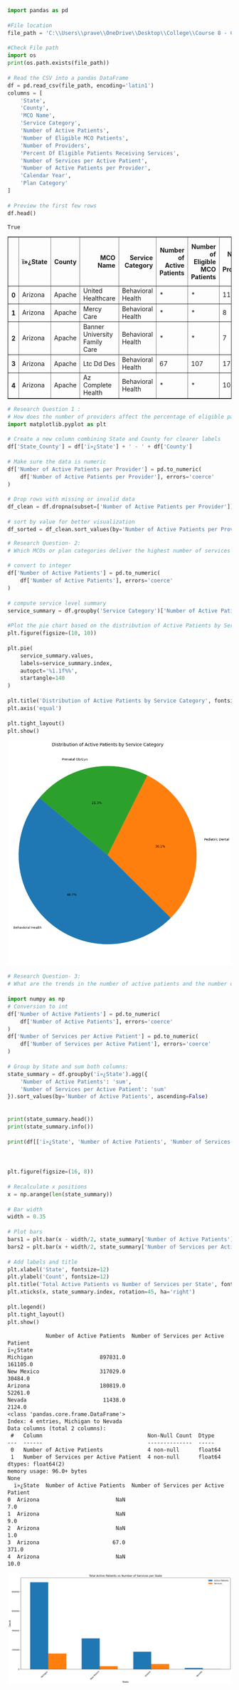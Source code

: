 ```python
import pandas as pd

#File location
file_path = 'C:\\Users\\prave\\OneDrive\\Desktop\\College\\Course 8 - Capstone_Business Intelligence and Data Analytics\\Data_set\\Medicaid_Managed_Care_Q4_2024.csv'

#Check File path
import os
print(os.path.exists(file_path))

# Read the CSV into a pandas DataFrame
df = pd.read_csv(file_path, encoding='latin1')
columns = [
    'State',
    'County',
    'MCO Name',
    'Service Category',
    'Number of Active Patients',
    'Number of Eligible MCO Patients',
    'Number of Providers',
    'Percent Of Eligible Patients Receiving Services',
    'Number of Services per Active Patient',
    'Number of Active Patients per Provider',
    'Calendar Year',
    'Plan Category'
]

# Preview the first few rows
df.head()
```

    True
    




<div>
<style scoped>
    .dataframe tbody tr th:only-of-type {
        vertical-align: middle;
    }

    .dataframe tbody tr th {
        vertical-align: top;
    }

    .dataframe thead th {
        text-align: right;
    }
</style>
<table border="1" class="dataframe">
  <thead>
    <tr style="text-align: right;">
      <th></th>
      <th>ï»¿State</th>
      <th>County</th>
      <th>MCO Name</th>
      <th>Service Category</th>
      <th>Number of Active Patients</th>
      <th>Number of Eligible MCO Patients</th>
      <th>Number of Providers</th>
      <th>Percent Of Eligible Patients Receiving Services</th>
      <th>Number of Services per Active Patient</th>
      <th>Number of Active Patients per Provider</th>
      <th>Calendar Year</th>
      <th>Plan Category</th>
    </tr>
  </thead>
  <tbody>
    <tr>
      <th>0</th>
      <td>Arizona</td>
      <td>Apache</td>
      <td>United Healthcare</td>
      <td>Behavioral Health</td>
      <td>*</td>
      <td>*</td>
      <td>11</td>
      <td>10.47%</td>
      <td>7.0</td>
      <td>*</td>
      <td>2020</td>
      <td>Comprehensive MCO</td>
    </tr>
    <tr>
      <th>1</th>
      <td>Arizona</td>
      <td>Apache</td>
      <td>Mercy Care</td>
      <td>Behavioral Health</td>
      <td>*</td>
      <td>*</td>
      <td>8</td>
      <td>30.56%</td>
      <td>9.0</td>
      <td>*</td>
      <td>2020</td>
      <td>Comprehensive MCO</td>
    </tr>
    <tr>
      <th>2</th>
      <td>Arizona</td>
      <td>Apache</td>
      <td>Banner University Family Care</td>
      <td>Behavioral Health</td>
      <td>*</td>
      <td>*</td>
      <td>7</td>
      <td>5.88%</td>
      <td>1.0</td>
      <td>*</td>
      <td>2020</td>
      <td>Comprehensive MCO</td>
    </tr>
    <tr>
      <th>3</th>
      <td>Arizona</td>
      <td>Apache</td>
      <td>Ltc Dd Des</td>
      <td>Behavioral Health</td>
      <td>67</td>
      <td>107</td>
      <td>17</td>
      <td>62.62%</td>
      <td>371.0</td>
      <td>4:01</td>
      <td>2020</td>
      <td>Comprehensive MCO</td>
    </tr>
    <tr>
      <th>4</th>
      <td>Arizona</td>
      <td>Apache</td>
      <td>Az Complete Health</td>
      <td>Behavioral Health</td>
      <td>*</td>
      <td>*</td>
      <td>10</td>
      <td>15.79%</td>
      <td>10.0</td>
      <td>*</td>
      <td>2020</td>
      <td>Comprehensive MCO</td>
    </tr>
  </tbody>
</table>
</div>




```python
# Research Question 1 : 
# How does the number of providers affect the percentage of eligible patients receiving services across different counties and states?
import matplotlib.pyplot as plt

# Create a new column combining State and County for clearer labels
df['State_County'] = df['ï»¿State'] + ' - ' + df['County']

# Make sure the data is numeric
df['Number of Active Patients per Provider'] = pd.to_numeric(
    df['Number of Active Patients per Provider'], errors='coerce'
)

# Drop rows with missing or invalid data
df_clean = df.dropna(subset=['Number of Active Patients per Provider'])

# sort by value for better visualization
df_sorted = df_clean.sort_values(by='Number of Active Patients per Provider', ascending=False)
```


```python
# Research Question- 2: 
# Which MCOs or plan categories deliver the highest number of services per active patient, and what does this suggest about care intensity or efficiency?

# convert to integer
df['Number of Active Patients'] = pd.to_numeric(
    df['Number of Active Patients'], errors='coerce'
)

# compute service level summary
service_summary = df.groupby('Service Category')['Number of Active Patients'].sum()

#Plot the pie chart based on the distribution of Active Patients by Service Category
plt.figure(figsize=(10, 10))

plt.pie(
    service_summary.values,
    labels=service_summary.index,
    autopct='%1.1f%%',
    startangle=140
)

plt.title('Distribution of Active Patients by Service Category', fontsize=14)
plt.axis('equal') 

plt.tight_layout()
plt.show()
```


    
![png](output_2_0.png)
    



```python
# Research Question- 3:
# What are the trends in the number of active patients and the number of services per active patient across states?

import numpy as np
# Conversion to int
df['Number of Active Patients'] = pd.to_numeric(
    df['Number of Active Patients'], errors='coerce'
)
df['Number of Services per Active Patient'] = pd.to_numeric(
    df['Number of Services per Active Patient'], errors='coerce'
)

# Group by State and sum both columns:
state_summary = df.groupby('ï»¿State').agg({
    'Number of Active Patients': 'sum',
    'Number of Services per Active Patient': 'sum'
}).sort_values(by='Number of Active Patients', ascending=False)


print(state_summary.head())
print(state_summary.info())

print(df[['ï»¿State', 'Number of Active Patients', 'Number of Services per Active Patient']].head())



plt.figure(figsize=(16, 8))

# Recalculate x positions
x = np.arange(len(state_summary))

# Bar width
width = 0.35

# Plot bars
bars1 = plt.bar(x - width/2, state_summary['Number of Active Patients'], width, label='Active Patients')
bars2 = plt.bar(x + width/2, state_summary['Number of Services per Active Patient'], width, label='Services')

# Add labels and title
plt.xlabel('State', fontsize=12)
plt.ylabel('Count', fontsize=12)
plt.title('Total Active Patients vs Number of Services per State', fontsize=14)
plt.xticks(x, state_summary.index, rotation=45, ha='right')

plt.legend()
plt.tight_layout()
plt.show()
```

                Number of Active Patients  Number of Services per Active Patient
    ï»¿State                                                                    
    Michigan                     897831.0                               161105.0
    New Mexico                   317029.0                                30484.0
    Arizona                      180819.0                                52261.0
    Nevada                        11438.0                                 2124.0
    <class 'pandas.core.frame.DataFrame'>
    Index: 4 entries, Michigan to Nevada
    Data columns (total 2 columns):
     #   Column                                 Non-Null Count  Dtype  
    ---  ------                                 --------------  -----  
     0   Number of Active Patients              4 non-null      float64
     1   Number of Services per Active Patient  4 non-null      float64
    dtypes: float64(2)
    memory usage: 96.0+ bytes
    None
      ï»¿State  Number of Active Patients  Number of Services per Active Patient
    0  Arizona                        NaN                                    7.0
    1  Arizona                        NaN                                    9.0
    2  Arizona                        NaN                                    1.0
    3  Arizona                       67.0                                  371.0
    4  Arizona                        NaN                                   10.0
    


    
![png](output_3_1.png)
    



```python

```
